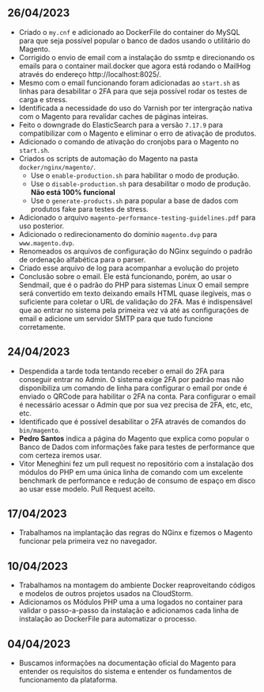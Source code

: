 

## 26/04/2023
- Criado o `my.cnf` e adicionado ao DockerFile do container do MySQL para que seja possível popular o banco de dados usando
o utilitário do Magento.
- Corrigido o envio de email com a instalação do ssmtp e direcionando os emails para o container mail.docker que agora 
está rodando o MailHog através do endereço http://localhost:8025/.
- Mesmo com o email funcionando foram adicionadas ao `start.sh` as linhas para desabilitar o 2FA para que seja possível 
rodar os testes de carga e stress.
- Identificada a necessidade do uso do Varnish por ter intergração nativa com o Magento para revalidar caches de páginas 
inteiras.
- Feito o downgrade do ElasticSearch para a versão `7.17.9` para compatibilizar com o Magento e eliminar o erro de 
ativação de produtos.
- Adicionado o comando de ativação do cronjobs para o Magento no `start.sh`.
- Criados os scripts de automação do Magento na pasta `docker/nginx/magento/`.
  - Use o `enable-production.sh` para habilitar o modo de produção.
  - Use o `disable-production.sh` para desabilitar o modo de produção. **Não está 100% funcional**
  - Use o `generate-products.sh` para popular a base de dados com produtos fake para testes de stress.
- Adicionado o arquivo `magento-performance-testing-guidelines.pdf` para uso posterior.
- Adicionado o redirecionamento do domínio `magento.dvp` para `www.magento.dvp`.
- Renomeados os arquivos de configuração do NGinx seguindo o padrão de ordenação alfabética para o parser.
- Criado esse arquivo de log para acompanhar a evolução do projeto
- Conclusão sobre o email. Ele está funcionando, porém, ao usar o Sendmail, que é o padrão do PHP para sistemas Linux
O email sempre será convertido em texto deixando emails HTML quase ilegíveis, mas o suficiente para coletar o URL
de validação do 2FA. Mas é indispensável que ao entrar no sistema pela primeira vez vá até as configurações de email 
e adicione um servidor SMTP para que tudo funcione corretamente.


## 24/04/2023
- Despendida a tarde toda tentando receber o email do 2FA para conseguir entrar no Admin. O sistema exige 2FA por padrão
mas não disponibiliza um comando de linha para configurar o email por onde é enviado o QRCode para habilitar o 2FA na
conta. Para configurar o email é necessário acessar o Admin que por sua vez precisa de 2FA, etc, etc, etc.
- Identificado que é possível desabilitar o 2FA através de comandos do `bin/magento`.
- **Pedro Santos** indica a página do Magento que explica como popular o Banco de Dados com informações fake para testes de 
performance que com certeza iremos usar.
- Vitor Meneghini fez um pull request no repositório com a instalação dos módulos do PHP em uma única linha de comando
com um excelente benchmark de performance e redução de consumo de espaço em disco ao usar esse modelo. Pull Request 
aceito.


## 17/04/2023
- Trabalhamos na implantação das regras do NGinx e fizemos o Magento funcionar pela primeira vez no navegador.


## 10/04/2023
- Trabalhamos na montagem do ambiente Docker reaproveitando códigos e modelos de outros projetos usados na CloudStorm.
- Adicionamos os Módulos PHP uma a uma logados no container para validar o passo-a-passo da instalação e adicionamos
cada linha de instalação ao DockerFile para automatizar o processo.


## 04/04/2023
- Buscamos informações na documentação oficial do Magento para entender os requisitos do sistema e entender os 
fundamentos de funcionamento da plataforma.









